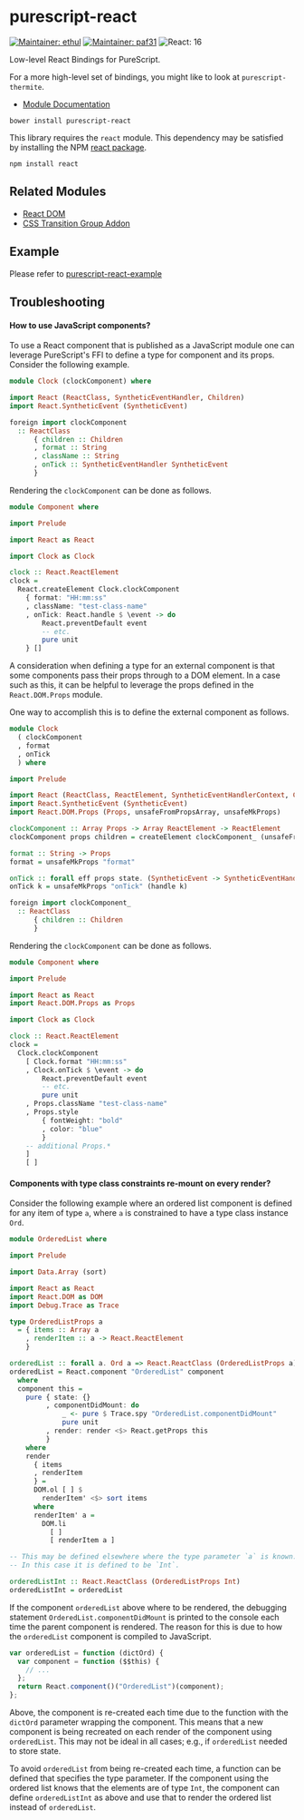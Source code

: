 # purescript-react

[![Maintainer: ethul](https://img.shields.io/badge/maintainer-ethul-lightgrey.svg)](http://github.com/ethul)
[![Maintainer: paf31](https://img.shields.io/badge/maintainer-paf31-lightgrey.svg)](http://github.com/paf31)
![React: 16](https://img.shields.io/badge/react-16-lightgrey.svg)

Low-level React Bindings for PureScript.

For a more high-level set of bindings, you might like to look at `purescript-thermite`.

- [Module Documentation](https://pursuit.purescript.org/packages/purescript-react/)

```
bower install purescript-react
```

This library requires the `react` module. This dependency may be satisfied by installing the NPM [react package](https://www.npmjs.com/package/react).

```
npm install react
```

## Related Modules

- [React DOM](https://github.com/purescript-contrib/purescript-react-dom)
- [CSS Transition Group Addon](https://github.com/purescript-contrib/purescript-react-addons-css-transition-group)

## Example

Please refer to [purescript-react-example](https://github.com/ethul/purescript-react-example)

## Troubleshooting

#### How to use JavaScript components?

To use a React component that is published as a JavaScript module one
can leverage PureScript's FFI to define a type for component and its
props. Consider the following example.

```purescript
module Clock (clockComponent) where

import React (ReactClass, SyntheticEventHandler, Children)
import React.SyntheticEvent (SyntheticEvent)

foreign import clockComponent
  :: ReactClass
      { children :: Children
      , format :: String
      , className :: String
      , onTick :: SyntheticEventHandler SyntheticEvent
      }
```

Rendering the `clockComponent` can be done as follows.

```purescript
module Component where

import Prelude

import React as React

import Clock as Clock

clock :: React.ReactElement
clock =
  React.createElement Clock.clockComponent
    { format: "HH:mm:ss"
    , className: "test-class-name"
    , onTick: React.handle $ \event -> do
        React.preventDefault event
        -- etc.
        pure unit
    } []
```

A consideration when defining a type for an external component is that
some components pass their props through to a DOM element. In a case
such as this, it can be helpful to leverage the props defined in the
`React.DOM.Props` module.

One way to accomplish this is to define the external component as
follows.

```purescript
module Clock
  ( clockComponent
  , format
  , onTick
  ) where

import Prelude

import React (ReactClass, ReactElement, SyntheticEventHandlerContext, Children, createElement, handle)
import React.SyntheticEvent (SyntheticEvent)
import React.DOM.Props (Props, unsafeFromPropsArray, unsafeMkProps)

clockComponent :: Array Props -> Array ReactElement -> ReactElement
clockComponent props children = createElement clockComponent_ (unsafeFromPropsArray props :: {}) children

format :: String -> Props
format = unsafeMkProps "format"

onTick :: forall eff props state. (SyntheticEvent -> SyntheticEventHandlerContext eff props state Unit) -> Props
onTick k = unsafeMkProps "onTick" (handle k)

foreign import clockComponent_
  :: ReactClass
      { children :: Children
      }
```

Rendering the `clockComponent` can be done as follows.

```purescript
module Component where

import Prelude

import React as React
import React.DOM.Props as Props

import Clock as Clock

clock :: React.ReactElement
clock =
  Clock.clockComponent
    [ Clock.format "HH:mm:ss"
    , Clock.onTick $ \event -> do
        React.preventDefault event
        -- etc.
        pure unit
    , Props.className "test-class-name"
    , Props.style
        { fontWeight: "bold"
        , color: "blue"
        }
    -- additional Props.*
    ]
    [ ]
```

#### Components with type class constraints re-mount on every render?

Consider the following example where an ordered list component is
defined for any item of type `a`, where `a` is constrained to have a
type class instance `Ord`.

```purescript
module OrderedList where

import Prelude

import Data.Array (sort)

import React as React
import React.DOM as DOM
import Debug.Trace as Trace

type OrderedListProps a
  = { items :: Array a
    , renderItem :: a -> React.ReactElement
    }

orderedList :: forall a. Ord a => React.ReactClass (OrderedListProps a)
orderedList = React.component "OrderedList" component
  where
  component this =
    pure { state: {}
         , componentDidMount: do
             _ <- pure $ Trace.spy "OrderedList.componentDidMount"
             pure unit
         , render: render <$> React.getProps this
         }
    where
    render
      { items
      , renderItem
      } =
      DOM.ol [ ] $
        renderItem' <$> sort items
      where
      renderItem' a =
        DOM.li
          [ ]
          [ renderItem a ]

-- This may be defined elsewhere where the type parameter `a` is known.
-- In this case it is defined to be `Int`.

orderedListInt :: React.ReactClass (OrderedListProps Int)
orderedListInt = orderedList
```

If the component `orderedList` above where to be rendered, the debugging
statement `OrderedList.componentDidMount` is printed to the console each
time the parent component is rendered. The reason for this is due to how
the `orderedList` component is compiled to JavaScript.

```javascript
var orderedList = function (dictOrd) {
  var component = function ($$this) {
    // ...
  };
  return React.component()("OrderedList")(component);
};
```

Above, the component is re-created each time due to the function with
the `dictOrd` parameter wrapping the component. This means that a new
component is being recreated on each render of the component using
`orderedList`. This may not be ideal in all cases; e.g., if
`orderedList` needed to store state.

To avoid `orderedList` from being re-created each time, a function can
be defined that specifies the type parameter. If the component using the
ordered list knows that the elements are of type `Int`, the component
can define `orderedListInt` as above and use that to render the ordered
list instead of `orderedList`.
